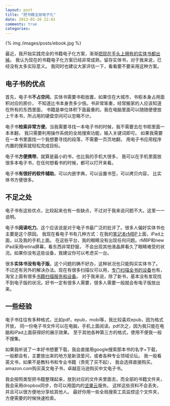 ```yaml
---
layout: post
title: "把书籍全部电子化"
date: 2013-05-26 22:43
comments: true
categories: 
---
```


{% img /images/posts/ebook.jpg %}

最近，我开始实践完全的书籍电子化方案，渐渐[把现在手头上拥有的实体书都出掉](http://www.douban.com/note/275080812/)。
我认为现在的书籍电子化方案已经非常成熟，留存实体书，对于我来说，已经没有太多实际意义。
我同时也建议大家评估一下，看看要不要采用这种方案。

## 电子书的优点

首先，电子书**不占空间**。实体书需要书柜放置，如果住在大城市，书柜本身占用面积对应的房价，
不知道比书本身贵多少倍。书非常笨重，经常搬家的人应该知道在所有的东西里面，
书籍是单位体积下面最重的。我在电脑里面可以随随便便放上千本书，所占用的硬盘空间可以忽略不计。

电子书**检索非常方便**。当我需要寻找一本电子书的时候，我不需要去在书柜里面一本本翻，
我只需要利用操作系统的全局搜索功能，输入关键词即可。
如果我需要在一本书里面找一个我想要寻找的段落，不需要一页页地翻，
用电子书应用程序内置的搜索就轻松完成目标。

电子书**方便携带**。就算是最小的书，也比我的手机大很多，
我可以在手机里面放很多本电子书，在任何想看书的时候，都可以打开来看。

电子书**有很好的软件辅助**。可以内嵌字典，可以设置书签，可以拷贝内容，
比实体书方便很多。

## 不足之处

电子书有这些优点，比较起来也有一些缺点，不过对于我来说问题不大。这里一一说明。

电子书**阅读吃力**。这个应该说是对于电子书最广泛的批评了。很多人偏好实体书也主要是这个原因。
我现在看电子书有几种方式：在我的[笔记本rMBP](http://blog.linjunhalida.com/blog/new-mac-book-pro/)上面，iPad上面，以及我的手机上面。
在这些平台，我的眼睛没有出现任何问题。rMBP和new iPad采用retina屏幕，看东西非常舒服，
不会出现其他液晶屏看久了眼睛难受的状况。如果你没有这些设备，我建议你可以考虑买一台。

很多**实体书没有电子版**。这个问题的确不好办，这种状况也只能购买实体书了。
不过还有另外的解决办法。现在有很多扫描仪可以用，[专门扫描全书的设备](http://jandan.net/2009/12/12/diy-book-scanner.html)也有，
淘宝上面有很多[书籍扫描服务和设备](http://s.taobao.com/search?q=%CA%E9%BC%AE%C9%A8%C3%E8)。
对于我来说，除了新书，基本没有发现找不到电子版的状况。好书一定有很多人需要，很多人需要一般就会有电子版放出来。

## 一些经验

电子书往往有多种格式，比如pdf，epub，mobi等，我比较喜欢epub，因为格式开放，
同一份电子书文件可以在电脑，手机上面阅读。pdf次之，因为我只能在电脑和iPad上面获得好的展示效果。
至于其他各种第三方的格式，使用不便我一般不搜集。

如果我听说了一本好书想要下载，我会直接用google搜索那本书的名字+下载，
一般都会有，主要放出来的地方是新浪爱问，或者各种专业领域论坛。
我一般看英文书，如果不是教科书和专业书籍（贵死了买不起），
我会选择直接购买。amazon.com购买英文电子书，卓越亚马逊购买中文电子书。

我会按照类型把书籍整理起来，放到对应的文件夹里面去，而全部的书籍文件夹，
我会采用dropbox同步，你可以用国内的[坚果云](https://jianguoyun.com/)服务。
这样这些资料不会丢失，并且可以很方便地分享给其他人。
最好你用一些全局搜索工具监控这个文件夹，方便需要的时候快速检索。


